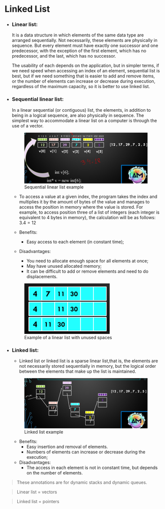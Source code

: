 # Linked List

- ### **Linear list:**
  
  It is a data structure in which elements of the same data type are arranged sequentially. Not necessarily, these elements are physically in sequence. But every element must have exactly one successor and one predecessor, with the exception of the first element, which has no predecessor, and the last, which has no successor.

  The usability of each depends on the application, but in simpler terms, if we need speed when accessing an index of an element, sequential list is best, but if we need something that is easier to add and remove items, or the number of elements can increase or decrease during execution, regardless of the maximum capacity, so it is better to use linked list.

- ### **Sequential linear list:**
  
  In a linear sequential (or contiguous) list, the elements, in addition to being in a logical sequence, are also physically in sequence. The simplest way to accommodate a linear list on a computer is through the use of a vector.

  
  <figure>
    <img src="assets/linked1.png" alt="Linear sequential" />

    <figcaption>Sequential linear list example</figcaption>
  </figure>
  
  - To access a value at a given index, the program takes the index and multiplies it by the amount of bytes of the value and manages to access the position in memory where the value is stored. For example, to access position three of a list of integers (each integer is equivalent to 4 bytes in memory), the calculation will be as follows: $3.4 = 12$

  - Benefits:
      - Easy access to each element (in constant time);
  - Disadvantages:
      - You need to allocate enough space for all elements at once;
      - May have unused allocated memory;
      - It can be difficult to add or remove elements and need to do
      displacements.
  <figure>
    <img src="assets/linked2.png" alt="list with empty spaces" />

    <figcaption>Example of a linear list with unused spaces</figcaption>
  </figure>

- ### **Linked list:**
  
  - Linked list or linked list is a sparse linear list,that is, the elements are not necessarily stored sequentially in memory, but the logical order between the elements that make up the list is maintained.
  <figure>
    <img src="assets/linked3.png" alt="linked list example" />

    <figcaption>Linked list example</figcaption>
  </figure>

  - Benefits:
    - Easy insertion and removal of elements.
    - Numbers of elements can increase or decrease during the
    execution;
  - Disadvantages:
    - The access in each element is not in constant time, but
    depends on the number of elements.
  
> These annotations are for dynamic stacks and dynamic queues.

> Linear list = vectors 

> Linked list = pointers
